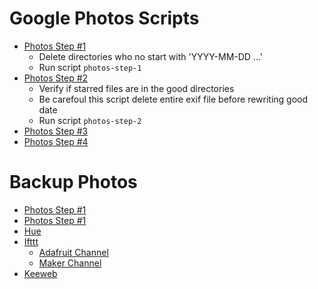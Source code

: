Google Photos Scripts
=====================
  + [Photos Step #1](#adafruit-channel)
    - Delete directories who no start with 'YYYY-MM-DD ...' 
    - Run script ```photos-step-1```
  + [Photos Step #2](#maker-channel)
    - Verify if starred files are in the good directories
    - Be carefoul this script delete entire exif file before rewriting good date
    - Run script ```photos-step-2``` 
  + [Photos Step #3](#dropbox-uploader)
  + [Photos Step #4](#drive)

Backup Photos
=============
  + [Photos Step #1](#flickr-uploader)
  + [Photos Step #1](#gmusicapi-scripts)
  + [Hue](#hue-cli)
  + [Ifttt](#ifttt)
    - [Adafruit Channel](#adafruit-channel)
    - [Maker Channel](#maker-channel)
  + [Keeweb](#keeweb)
